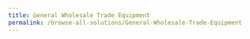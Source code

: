 ```yaml
---
title: General Wholesale Trade Equipment
permalink: /browse-all-solutions/General-Wholesale-Trade-Equipment
---
```


